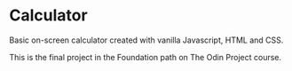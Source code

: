 # Calculator 

  Basic on-screen calculator created with vanilla Javascript, HTML and CSS.
  
  This is the final project in the Foundation path on The Odin Project course.


